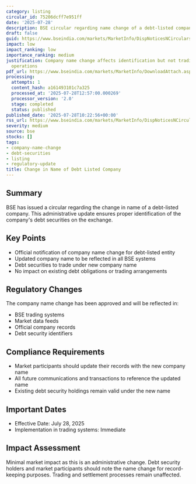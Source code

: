```yaml
---
category: listing
circular_id: 75206dcff7e951ff
date: '2025-07-28'
description: BSE circular regarding name change of a debt-listed company
draft: false
guid: https://www.bseindia.com/markets/MarketInfo/DispNoticesNCirculars.aspx?Noticeid={CEA4A218-A827-44D3-8483-D2D4052A88C2}&noticeno=20250728-19&dt=07/28/2025&icount=19&totcount=54&flag=0
impact: low
impact_ranking: low
importance_ranking: medium
justification: Company name change affects identification but not trading or financial
  operations
pdf_url: https://www.bseindia.com/markets/MarketInfo/DownloadAttach.aspx?id=20250728-19&attachedId=bf79c9c4-b8e9-413e-abe0-808d9a5985c7
processing:
  attempts: 1
  content_hash: a161493101c7a325
  processed_at: '2025-07-28T12:57:00.000269'
  processor_version: '2.0'
  stage: completed
  status: published
published_date: '2025-07-28T10:22:56+00:00'
rss_url: https://www.bseindia.com/markets/MarketInfo/DispNoticesNCirculars.aspx?Noticeid={CEA4A218-A827-44D3-8483-D2D4052A88C2}&noticeno=20250728-19&dt=07/28/2025&icount=19&totcount=54&flag=0
severity: medium
source: bse
stocks: []
tags:
- company-name-change
- debt-securities
- listing
- regulatory-update
title: Change in Name of Debt Listed Company
---
```


## Summary

BSE has issued a circular regarding the change in name of a debt-listed company. This administrative update ensures proper identification of the company's debt securities on the exchange.

## Key Points

- Official notification of company name change for debt-listed entity
- Updated company name to be reflected in all BSE systems
- Debt securities to trade under new company name
- No impact on existing debt obligations or trading arrangements

## Regulatory Changes

The company name change has been approved and will be reflected in:
- BSE trading systems
- Market data feeds
- Official company records
- Debt security identifiers

## Compliance Requirements

- Market participants should update their records with the new company name
- All future communications and transactions to reference the updated name
- Existing debt security holdings remain valid under the new name

## Important Dates

- Effective Date: July 28, 2025
- Implementation in trading systems: Immediate

## Impact Assessment

Minimal market impact as this is an administrative change. Debt security holders and market participants should note the name change for record-keeping purposes. Trading and settlement processes remain unaffected.